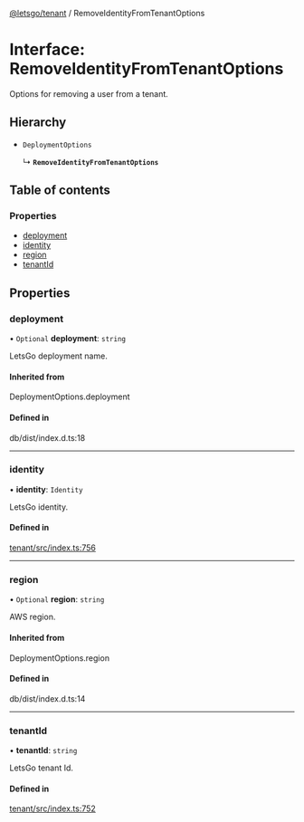 [@letsgo/tenant](../README.md) / RemoveIdentityFromTenantOptions

# Interface: RemoveIdentityFromTenantOptions

Options for removing a user from a tenant.

## Hierarchy

- `DeploymentOptions`

  ↳ **`RemoveIdentityFromTenantOptions`**

## Table of contents

### Properties

- [deployment](RemoveIdentityFromTenantOptions.md#deployment)
- [identity](RemoveIdentityFromTenantOptions.md#identity)
- [region](RemoveIdentityFromTenantOptions.md#region)
- [tenantId](RemoveIdentityFromTenantOptions.md#tenantid)

## Properties

### deployment

• `Optional` **deployment**: `string`

LetsGo deployment name.

#### Inherited from

DeploymentOptions.deployment

#### Defined in

db/dist/index.d.ts:18

___

### identity

• **identity**: `Identity`

LetsGo identity.

#### Defined in

[tenant/src/index.ts:756](https://github.com/47chapters/letsgo/blob/11c7e19/packages/tenant/src/index.ts#L756)

___

### region

• `Optional` **region**: `string`

AWS region.

#### Inherited from

DeploymentOptions.region

#### Defined in

db/dist/index.d.ts:14

___

### tenantId

• **tenantId**: `string`

LetsGo tenant Id.

#### Defined in

[tenant/src/index.ts:752](https://github.com/47chapters/letsgo/blob/11c7e19/packages/tenant/src/index.ts#L752)
